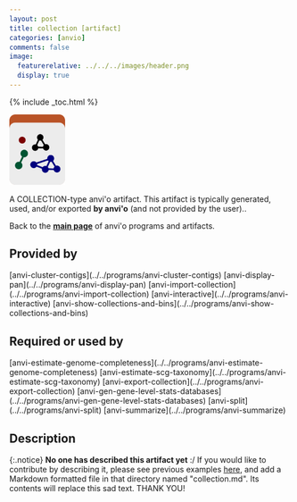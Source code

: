 ```yaml
---
layout: post
title: collection [artifact]
categories: [anvio]
comments: false
image:
  featurerelative: ../../../images/header.png
  display: true
---
```



{% include _toc.html %}


<img src="../../images/icons/COLLECTION.png" alt="COLLECTION" style="width:100px; border:none" />

A COLLECTION-type anvi'o artifact. This artifact is typically generated, used, and/or exported **by anvi'o** (and not provided by the user)..

Back to the **[main page](../../)** of anvi'o programs and artifacts.

## Provided by


<p style="text-align: left" markdown="1"><span class="artifact-p">[anvi-cluster-contigs](../../programs/anvi-cluster-contigs)</span> <span class="artifact-p">[anvi-display-pan](../../programs/anvi-display-pan)</span> <span class="artifact-p">[anvi-import-collection](../../programs/anvi-import-collection)</span> <span class="artifact-p">[anvi-interactive](../../programs/anvi-interactive)</span> <span class="artifact-p">[anvi-show-collections-and-bins](../../programs/anvi-show-collections-and-bins)</span></p>


## Required or used by

<p style="text-align: left" markdown="1"><span class="artifact-r">[anvi-estimate-genome-completeness](../../programs/anvi-estimate-genome-completeness)</span> <span class="artifact-r">[anvi-estimate-scg-taxonomy](../../programs/anvi-estimate-scg-taxonomy)</span> <span class="artifact-r">[anvi-export-collection](../../programs/anvi-export-collection)</span> <span class="artifact-r">[anvi-gen-gene-level-stats-databases](../../programs/anvi-gen-gene-level-stats-databases)</span> <span class="artifact-r">[anvi-split](../../programs/anvi-split)</span> <span class="artifact-r">[anvi-summarize](../../programs/anvi-summarize)</span></p>

## Description

{:.notice}
**No one has described this artifact yet** :/ If you would like to contribute by describing it, please see previous examples [here](https://github.com/merenlab/anvio/tree/master/anvio/docs/artifacts), and add a Markdown formatted file in that directory named "collection.md". Its contents will replace this sad text. THANK YOU!

